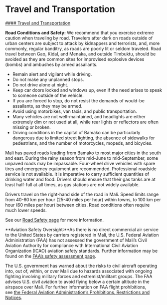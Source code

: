 # Travel and Transportation

[#### Travel and Transportation](javascript:void(0); "Travel and Transportation")

**Road Conditions and Safety:** We recommend that you exercise extreme caution when traveling by road. Travelers after dark on roads outside of urban centers are subject to attack by kidnappers and terrorists, and, more commonly, regular banditry, as roads are poorly lit or seldom traveled. Road travel between Gao, Kidal, and Menaka, and outside Timbuktu, should be avoided as they are common sites for improvised explosive devices (bombs) and ambushes by armed assailants.

* Remain alert and vigilant while driving.
* Do not make any unplanned stops.
* Do not drive alone at night.
* Keep car doors locked and windows up, even if the need arises to speak to someone outside of the vehicle.
* If you are forced to stop, do not resist the demands of would-be assailants, as they may be armed.
* Avoid using motorbikes, van taxis, and public transportation.
* Many vehicles are not well-maintained, and headlights are either extremely dim or not used at all, while rear lights or reflectors are often missing or broken.
* Driving conditions in the capital of Bamako can be particularly dangerous due to limited street lighting, the absence of sidewalks for pedestrians, and the number of motorcycles, mopeds, and bicycles.

Mali has paved roads leading from Bamako to most major cities in the south and east. During the rainy season from mid-June to mid-September, some unpaved roads may be impassable. Four-wheel drive vehicles with spare tires and emergency equipment are recommended. Professional roadside service is not available. It is imperative to carry sufficient quantities of drinking water and food. Drivers should ensure that their gas tanks are at least half-full at all times, as gas stations are not widely available.

Drivers travel on the right-hand side of the road in Mali. Speed limits range from 40-60 km per hour (25-40 miles per hour) within towns, to 100 km per hour (60 miles per hour) between cities. Road conditions often require much lower speeds.

See our [Road Safety page](http://travel.state.gov/content/passports/english/go/safety/road.html) for more information.

**Aviation Safety Oversight:**As there is no direct commercial air service to the United States by carriers registered in Mali, the U.S. Federal Aviation Administration (FAA) has not assessed the government of Mali’s Civil Aviation Authority for compliance with International Civil Aviation Organization (ICAO) aviation safety standards. Further information may be found on the [FAA’s safety assessment page](https://travel.state.gov/content/travel/en/international-travel/International-Travel-Country-Information-Pages/Mali.html#ExternalPopup).

The U.S. government has warned about the risks to civil aircraft operating into, out of, within, or over Mali due to hazards associated with ongoing fighting involving military forces and extremist/militant groups. The FAA advises U.S. civil aviation to avoid flying below a certain altitude in the airspace over Mali. For further information on FAA flight prohibitions, see [the Federal Aviation Administration’s Prohibitions, Restrictions and Notices](https://travel.state.gov/content/travel/en/international-travel/International-Travel-Country-Information-Pages/Mali.html#ExternalPopup).
